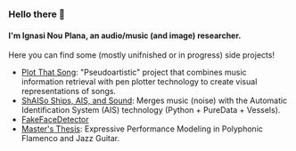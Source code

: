 ### Hello there 👋

#### I'm Ignasi Nou Plana, an audio/music (and image) researcher.

Here you can find some (mostly unifnished or in progress) side projects!

- [Plot That Song](https://github.com/Ignasinou/plotthatsong): "Pseudoartistic" project that combines music information retrieval with pen plotter technology to create visual representations of songs.
- [ShAISo Ships, AIS, and Sound](https://github.com/Ignasinou/SHAISO): Merges music (noise) with the Automatic Identification System (AIS) technology (Python + PureData + Vessels).
- [FakeFaceDetector]()
- [Master's Thesis](https://github.com/Ignasinou/Expressive-Performance-Modeling-in-Polyphonic-Flamenco-and-Jazz-Guitar): Expressive Performance Modeling in Polyphonic Flamenco and Jazz Guitar.
